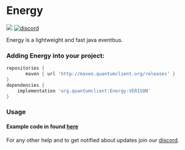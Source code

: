 # Energy
[![](https://jitpack.io/v/org.quantumclient/Energy.svg)](https://jitpack.io/#org.quantumclient/Energy) [![discord](https://img.shields.io/badge/Discord-h8EQyuYTK7-3)](https://discord.gg/h8EQyuYTK7)


Energy is a lightweight and fast java eventbus.

### Adding Energy into your project:
```gradle
repositories {
       maven { url 'http://maven.quantumclient.org/releases' }
}
dependencies { 
    implementation 'org.quantumclient:Energy:VERISON'
}
```

### Usage

#### Example code in found [here](https://github.com/QuantumClient/Energy/tree/main/src/test/java/org/quantumclient/energy)

For any other help and to get notified about updates join our [discord](https://discord.gg/h8EQyuYTK7).
